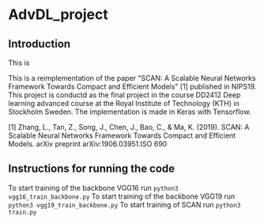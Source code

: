 # AdvDL_project

## Introduction
This is 

This is a reimplementation of the paper "SCAN: A Scalable Neural Networks Framework
Towards Compact and Efficient Models" [1] published in NIPS19. 
This project is conductd as the final project in the course DD2412 Deep learning advanced course at the Royal Institute of Technology (KTH) in Stockholm Sweden. 
The implementation is made in Keras with Tensorflow. 

[1] Zhang, L., Tan, Z., Song, J., Chen, J., Bao, C., & Ma, K. (2019). SCAN: A Scalable Neural Networks Framework Towards Compact and Efficient Models. arXiv preprint arXiv:1906.03951.ISO 690	

## Instructions for running the code

To start training of the backbone VGG16 run ```python3 vgg16_train_backbone.py```
To start training of the backbone VGG19 run ```python3 vgg19_train_backbone.py```
To start training of SCAN run ```python3 train.py ```
